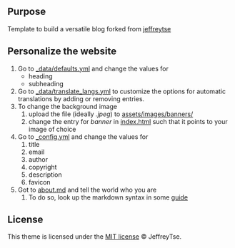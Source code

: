 ## Purpose

Template to build a versatile blog forked from [jeffreytse](jeffreytse/jekyll-theme-yat)

## Personalize the website

1. Go to [_data/defaults.yml](_data/defaults.yml) and change the values for
    - heading
    - subheading
2. Go to [_data/translate_langs.yml](_data/translate_langs.yml) to customize the options for automatic translations by adding or removing entries.
3. To change the background image
    1. upload the file (ideally *.jpeg*) to [assets/images/banners/](assets/images/banners/)
    2. change the entry for *banner* in [index.html](index.html) such that it points to your image of choice
4. Go to [_config.yml](_config.yml) and change the values for
    1. title
    2. email
    3. author
    4. copyright
    5. description
    6. favicon
5. Got to [about.md](about.md) and tell the world who you are
    1. To do so, look up the markdown syntax in some [guide](https://www.markdownguide.org/basic-syntax/)


## License

This theme is licensed under the [MIT license](https://opensource.org/licenses/mit-license.php) © JeffreyTse.

<!-- External links -->

[jekyll]: https://jekyllrb.com/
[yat-git-repo]: https://github.com/jeffreytse/jekyll-theme-yat/
[yat-live-demo]: https://jeffreytse.github.io/jekyll-theme-yat/
[jekyll-spaceship]: https://github.com/jeffreytse/jekyll-spaceship
[jekyll-seo-tag]: https://github.com/jekyll/jekyll-seo-tag
[jekyll-sitemap]: https://github.com/jekyll/jekyll-sitemap
[jekyll-feed]: https://github.com/jekyll/jekyll-feed
[highlight-js]: https://github.com/highlightjs/highlight.js
